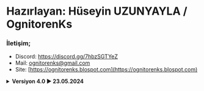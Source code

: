#  Hazırlayan: Hüseyin UZUNYAYLA / OgnitorenKs
###  İletişim;
-   Discord: https://discord.gg/7hbzSGTYeZ
-   Mail: ognitorenks@gmail.com
-   Site: [https://ognitorenks.blospot.com](https://ognitorenks.blospot.com)


<details><B><summary> Versiyon 4.0 ► 23.05.2024</B></summary>

	• Genel olarak bazı kodlar revize edildi.
	• Dosya konumunu belirten 'L' değişkeni 'Konum' olarak düzenlendi.
	• Regedit dönüştürme kodlarında yer alan hatalar giderildi.
	• "Modelong2" başlığı tek bir bölümde kullandıldığı için ilgili bölüme alınıp başlık iptal edildi.
	• install.wim/esd dosya yolu kontrol bölümünde ESD için yapılan kontrollerde komutlara ekleme yapıldı.
	• Hata mesajlarını göstermesi için oluşturduğum 'LE' başlığı 'Error_Window' olarak değiştirildi.
	• 'Mount_Check' ve 'Mount_Check2' başlıkları birleştirildi. Bağlı kodlar revize edildi.
	• Dil kodları revize edildi. Eski sisteme ait dil kodları kaldırıldı.
	• Regedit entegrasyonu bölümünde bazı dönüştürme eksiklikleri giderildi.
	• 'Windows Setup düzenle' bölümü eklendi.
		• Lerup lauch bar ve programların hızlıca eklenmesi. İlk kurulumda dosyayı internetten indirir.
		• Windows 11 eski donanım engellemesini kaldırmak için bypass kayıtlarını entegre eder.
		• VMD sürücüleri ekler. İlk kurulumda dosyayı internetten indirir.
		• Setup özelleştirmesiyle alakalı dosyaları değiştirir. 3 adet dosya ile sınırlandırılmıştır.
	• Regedit ekleme bölümü için özel başlıklar oluşturuldu.
	
</details>